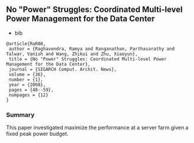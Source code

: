 No "Power" Struggles: Coordinated Multi-level Power Management for the Data Center
----

- bib
```
@article{RaR08,
 author = {Raghavendra, Ramya and Ranganathan, Parthasarathy and Talwar, Vanish and Wang, Zhikui and Zhu, Xiaoyun},
 title = {No "Power" Struggles: Coordinated Multi-level Power Management for the Data Center},
 journal = {SIGARCH Comput. Archit. News},
 volume = {36},
 number = {1},
 year = {2008},
 pages = {48--59},
 numpages = {12}
} 
```

### Summary
This paper investigated maximize the performance at a server farm given a fixed peak power budget.
